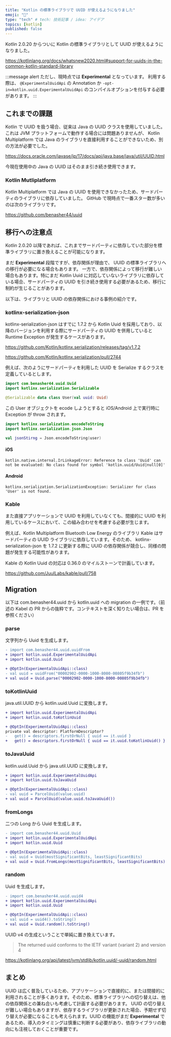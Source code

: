 ```yaml
---
title: "Kotlin の標準ライブラリで UUID が使えるようになりました"
emoji: "🔑"
type: "tech" # tech: 技術記事 / idea: アイデア
topics: [kotlin]
published: false
---
```


Kotlin 2.0.20 からついに Kotlin の標準ライブラリとして UUID が使えるようになりました。

https://kotlinlang.org/docs/whatsnew2020.html#support-for-uuids-in-the-common-kotlin-standard-library

:::message alert
ただし、現時点では **Experimental** となっています。
利用する際は、 `@ExperimentalUuidApi` の Annotation か `-opt-in=kotlin.uuid.ExperimentalUuidApi` のコンパイルオプションを付与する必要があります。
:::

## これまでの課題
Kotlin で UUID を扱う場合、従来は Java の UUID クラスを使用していました。これは JVM プラットフォームで動作する場合には問題ありませんが、 Kotlin Multiplatform では Java のライブラリを直接利用することができないため、別の方法が必要でした。

https://docs.oracle.com/javase/jp/17/docs/api/java.base/java/util/UUID.html

今現在使用中の Java の UUID はそのまま引き続き使用できます。

### Kotlin Mutliplatform
Kotlin Multiplatform では Java の UUID を使用できなかったため、サードパーティのライブラリに依存していました。
GitHub で現時点で一番スター数が多いのは次のライブラリです。

https://github.com/benasher44/uuid

## 移行への注意点
Kotlin 2.0.20 以降であれば、これまでサードパーティに依存していた部分を標準ライブラリに置き換えることが可能になります。

まだ **Experimental** 段階ですが、依存関係が理由で、 UUID の標準ライブラリへの移行が必要になる場合もあります。
一方で、依存関係によって移行が難しい場合もあります。特にまだ Kotlin Uuid に対応していないライブラリに依存している場合、サードパーティの UUID を引き続き使用する必要があるため、移行に制約が生じることがあります。

以下は、ライブラリと UUID の依存関係における事例の紹介です。

### kotlinx-serialization-json
kotlinx-serialization-json はすでに 1.7.2 から Kotlin Uuid を採用しており、以降のバージョンを利用する際にサードパーティの UUID を併用していると Runtime Exception が発生するケースがあります。

https://github.com/Kotlin/kotlinx.serialization/releases/tag/v1.7.2

https://github.com/Kotlin/kotlinx.serialization/pull/2744

例えば、次のようにサードパーティを利用した UUID を Serialize するクラスを定義しているとします。

```kotlin
import com.benasher44.uuid.Uuid
import kotlinx.serialization.Serializable

@Serializable data class User(val uuid: Uuid)
```

この User オブジェクトを ecode しようとすると iOS/Android 上で実行時に Exception が throw されます。

```kotlin
import kotlinx.serialization.encodeToString
import kotlinx.serialization.json.Json

val jsonStirng = Json.encodeToString(user)
```

#### iOS

```
kotlin.native.internal.IrLinkageError: Reference to class 'Uuid' can not be evaluated: No class found for symbol 'kotlin.uuid/Uuid|null[0]'
```

#### Android

```
kotlinx.serialization.SerializationException: Serializer for class 'User' is not found.
```

### Kable
また直接アプリケーションで UUID を利用していなくても、間接的に UUID を利用しているケースにおいて、この組み合わせを考慮する必要が生じます。

例えば、Kotlin Multiplatform Bluetooth Low Energy のライブラリ Kable はサードパーティの UUID ライブラリに依存しています。そのため、 kotlinx-serialization-json を 1.7.2 に更新する際に UUID の依存関係が競合し、同様の問題が発生する可能性があります。

Kable の Kotlin Uuid の対応は 0.36.0 のマイルストーンで計画しています。

https://github.com/JuulLabs/kable/pull/758

## Migration
以下は com.benasher44.uuid から kotlin.uuid への migration の一例です。（前述の Kabel の PR からの抜粋です。コンテキストを深く知りたい場合は、PR を参照ください）

### parse
文字列から Uuid を生成します。

```diff
- import com.benasher44.uuid.uuidFrom
+ import kotlin.uuid.ExperimentalUuidApi
+ import kotlin.uuid.Uuid

+ @OptIn(ExperimentalUuidApi::class)
- val uuid = uuidFrom("00002902-0000-1000-8000-00805f9b34fb")
+ val uuid = Uuid.parse("00002902-0000-1000-8000-00805f9b34fb")
```

### toKotlinUuid
java.util.UUID から kotlin.uuid.Uuid に変換します。

```diff
+ import kotlin.uuid.ExperimentalUuidApi
+ import kotlin.uuid.toKotlinUuid

+ @OptIn(ExperimentalUuidApi::class)
private val descriptor: PlatformDescriptor?
-   get() = descriptors.firstOrNull { uuid == it.uuid }
+   get() = descriptors.firstOrNull { uuid == it.uuid.toKotlinUuid() }
```

### toJavaUuid
kotlin.uuid.Uuid から java.util.UUID に変換します。

```diff
+ import kotlin.uuid.ExperimentalUuidApi
+ import kotlin.uuid.toJavaUuid

+ @OptIn(ExperimentalUuidApi::class)
- val uuid = ParcelUuid(value.uuid)
+ val uuid = ParcelUuid(value.uuid.toJavaUuid())
```

### fromLongs
二つの Long から Uuid を生成します。

```diff
- import com.benasher44.uuid.Uuid
+ import kotlin.uuid.ExperimentalUuidApi
+ import kotlin.uuid.Uuid

+ @OptIn(ExperimentalUuidApi::class)
- val uuid = Uuid(mostSignificantBits, leastSignificantBits)
+ val uuid = Uuid.fromLongs(mostSignificantBits, leastSignificantBits)
```

### random
Uuid を生成します。

```diff
- import com.benasher44.uuid.uuid4
+ import kotlin.uuid.ExperimentalUuidApi
+ import kotlin.uuid.Uuid

+ @OptIn(ExperimentalUuidApi::class)
- val uuid = uuid4().toString()
+ val uuid = Uuid.random().toString()
```

UUID v4 の生成ということで単純に置き換えています。

> The returned uuid conforms to the IETF variant (variant 2) and version 4

https://kotlinlang.org/api/latest/jvm/stdlib/kotlin.uuid/-uuid/random.html

## まとめ
UUID は広く普及しているため、アプリケーションで直接的に、または間接的に利用されることが多くあります。そのため、標準ライブラリへの切り替えは、他の依存関係との兼ね合いも考慮して計画する必要があります。
UUID の切り替えが難しい場合もありますが、依存するライブラリが更新された場合、予期せず切り替えが必要になることも考えられます。UUID の機能がまだ **Experimental** であるため、導入のタイミングは慎重に判断する必要があり、依存ライブラリの動向にも注視しておくことが重要です。
